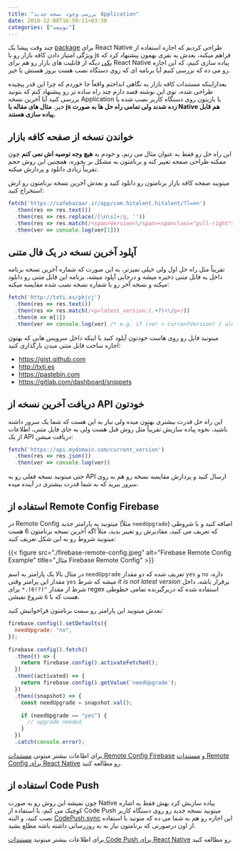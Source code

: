 ```yaml
---
title: "بررسی وجود نسخه جدید Application"
date: 2018-12-08T16:59:11+03:30
categories: ["توسعه"]
---
```


چند وقت پیشا یک [package](https://github.com/karjooplus/react-native-cafebazaar-intents) برای React Native طراحی کردیم که اجازه استفاده از ویژگی امتیاز دادن کافه بازار رو با js فراهم میکنه، بعدش یه نفری بهمون پیشنهاد کرد که [یکی](http://developers.cafebazaar.ir/en/docs/bazaar-services-update-check/) دیگه از قابلیت های بازار رو هم برای React Native پیاده سازی کنیم، که این اجازه رو می ده که بررسی کنیم آیا برنامه ای که روی دستگاه نصب هست بروز هستش یا خیر.

بعدازاینکه مستندات کافه بازار یه نگاهی انداختم واقعاً جا خوردم که چرا این قدر پیچیده طراحی شده، توی این نوشته قصد دارم چند راه ساده تر رو پیشنهاد کنم که بتونید بررسی کنید آیا آخرین نسخه Application یا بازیتون روی دستگاه کاربر نصب شده یا خیر. **مثال های مقاله با js زده شدند ولی تمامی راه حل ها به صورت Native هم قابل پیاده سازی هستند.**

## خواندن نسخه از صفحه کافه بازار

این راه حل رو فقط به عنوان مثال می زنم، و خودم به **هیچ وجه توصیه اش نمی کنم** چون ممکنه طراحی صفحه تغییر کنه و برنامتون به مشکل بر بخوره، همچنین این روش حجم تقریباً زیادی دانلود و پردازش میکنه.

میتونید صفحه کافه بازار برنامتون رو دانلود کنید و بعدش آخرین نسخه برنامتون رو ازش استخراج کنید:

```js
fetch('https://cafebazaar.ir/app/com.hitalent.hitalent/?l=en')
  .then(res => res.text())
  .then(res => res.replace(/[\n\s]+/g, ''))
  .then(res => res.match(/<span>Version<\/span><spanclass="pull-right">(.+?)<\/span>/))
  .then(ver => console.log(ver[1]))
```

## آپلود آخرین نسخه در یک فال متنی

تقریباً مثل راه حل اول ولی خیلی تمیزتر، به این صورت که شماره آخرین نسخه برنامه داخل یه فایل متنی ذخیره میشه و درجایی آپلود میشه، برنامه این فایل متنی رو دانلود میکنه و نسخه آخر رو با شماره نسخه نصب شده مقایسه میکنه:

```js
fetch('http://txti.es/pkjcj')
  .then(res => res.text())
  .then(res => res.match(/<p>latest_version:(.+?)<\/p>/))
  .then(m => m[1])
  .then(ver => console.log(ver) /* e.g. if (ver > currentVersion) { alert('you need upgrade!') } */)
```

میتونید فایل رو روی هاست خودتون آپلود کنید یا اینکه داخل سرویس هایی که بهتون اجازه ساخت فایل متنی میدن بارگذاری کنید:

* https://gist.github.com
* http://txti.es
* https://pastebin.com
* https://gitlab.com/dashboard/snippets

## دریافت آخرین نسخه از API خودتون

این راه حل قدرت بیشتری بهتون میده ولی نیاز به این هست که شما یک سرور داشته باشید، نحوه پیاده سازیش تقریباً مثل روش قبل هست ولی به جای فایل متنی، اطلاعات از یک API دریافت میشن:

```js
fetch('https://api.mydomain.com/current_version')
  .then(res => res.json())
  .then(ver => console.log(ver))
```

حتی میتونید نسخه فعلی رو به API ارسال کنید و پردازش مقایسه نسخه رو هم به روی سرور ببرید که به شما قدرت بیشتری در آینده میده.


## استفاده از Remote Config Firebase

در Remote Config میتونید یه پارامتر جدید (مثلاً `needUpgrade`) اضافه کنید و با شروطی که تعریف می کنید، مقادیرش رو تغییر بدید، مثلاً اگه آخرین نسخه برنامتون 6 هست میتونید شروط رو به این شکل تعریف کنید:

{{< figure src="./firebase-remote-config.jpeg" alt="Firebase Remote Config Example" title="مثال Firebase Remote Config" >}}

در مثال بالا یک پارامتر به اسم `needUpgrade` تعریف شده که دو مقدار `yes` و `no` داره، مقدار این پرامتر وقتی `yes` میشه که شرط *it is not latest version* برقرار باشه، داخل شرط از مقدار `^(?!6).*` برای regex استفاده شده که دربرگیرنده تمامی خطوطی هست که با `6` شروع نمیشن.

بعدش میتونید این پارامتر رو سمت برنامتون فراخوانیش کنید:

```js
firebase.config().setDefaults({
  needUpgrade: "no",
});

firebase.config().fetch()
  .then(() => {
    return firebase.config().activateFetched();
  })
  .then((activated) => {
    return firebase.config().getValue('needUpgrade');
  })
  .then((snapshot) => {
    const needUpgrade = snapshot.val();

    if (needUpgrade == "yes") {
      // upgrade needed
    }
  })
  .catch(console.error);
```

برای اطاعات بیشتر میتونی [مستندات Remote Config Firebase](https://firebase.google.com/docs/remote-config/) و [مستندات Remote Config برای React Native](https://rnfirebase.io/docs/v5.x.x/config/example) رو مطالعه کنید.

## استفاده از Code Push

چون نمیشه این روش رو به صورت Native پیاده سازیش کرد بهش فقط یه اشاره کوچیک می کنم، با استفاده از Code Push میتونید نسخه جدید رو روی دستگاه کاربر نصب کنید، و البته [CodePush.sync](https://github.com/Microsoft/react-native-code-push/blob/master/docs/api-js.md#codepushsync) این اجازه رو هم به شما می ده که متونید با استفاده از اون درصورتی که برنامتون نیاز به به روزرسانی داشته باشه مطلع بشید.

برای اطلاعات بیشتر میتونید [مستندات Code Push برای React Native](https://github.com/Microsoft/react-native-code-push) رو مطالعه کنید.
